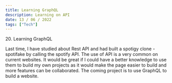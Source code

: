 ```yaml
---
title: Learning GraphQL 
description: Learning on API
date: 13 / 06 / 2022
tags: ["Tech"]
---
```


<p>20. Learning GraphQL</p>


<p> Last time, I have studied about Rest API and had built a spotigy clone - spotifake by calling the spotify API. The use of API is a very common on current websites. It would be great if I could have a better knowledge to use them to build my own projects as it would make the page easier to build and more features can be collaborated. The coming project is to use GraphQL to build a website.
</p>
